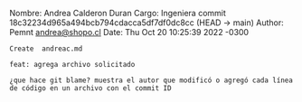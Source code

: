 Nombre: Andrea Calderon Duran
Cargo: Ingeniera
commit 18c32234d965a494bcb794cdacca5df7df0dc8cc (HEAD -> main)
Author: Pemnt <andrea@shopo.cl>
Date:   Thu Oct 20 10:25:39 2022 -0300

    Create  andreac.md
    
    feat: agrega archivo solicitado

    ¿que hace git blame? muestra el autor que modificó o agregó cada línea de código en un archivo con el commit ID